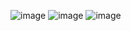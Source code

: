 ![image](https://github.com/user-attachments/assets/71129547-f94b-45ff-b917-c105a603f77b)
![image](https://github.com/user-attachments/assets/275c350c-235b-41e6-b226-d7469b664781)
![image](https://github.com/user-attachments/assets/15ac9068-f656-43c4-a851-f1a4e10fba6d)

